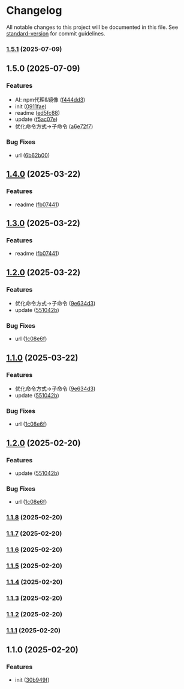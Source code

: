 # Changelog

All notable changes to this project will be documented in this file. See [standard-version](https://github.com/conventional-changelog/standard-version) for commit guidelines.

### [1.5.1](https://github.com/momei-LJM/gpm/compare/v1.5.0...v1.5.1) (2025-07-09)

## 1.5.0 (2025-07-09)


### Features

* AI: npm代理&镜像 ([f444dd3](https://github.com/momei-LJM/gpm/commit/f444dd395e7b2f6b769f3d1a4ee6e9a61c740052))
* init ([0911fae](https://github.com/momei-LJM/gpm/commit/0911fae3d9790f93db476ac38aee506c6111ddd8))
* readme ([ed5fc88](https://github.com/momei-LJM/gpm/commit/ed5fc886154494b914e674991386e675b7f5d29a))
* update ([f5ac07e](https://github.com/momei-LJM/gpm/commit/f5ac07e44b307f211407b74f9e726fa44b3d1a7a))
* 优化命令方式->子命令 ([a6e72f7](https://github.com/momei-LJM/gpm/commit/a6e72f79f89ae5085a0cb530115527c7f5c94470))


### Bug Fixes

* url ([6b62b00](https://github.com/momei-LJM/gpm/commit/6b62b005cb012b15af805705cc3ab5b4601e56b2))

## [1.4.0](https://github.com/momei-LJM/gpm/compare/v1.2.0...v1.4.0) (2025-03-22)


### Features

* readme ([fb07441](https://github.com/momei-LJM/gpm/commit/fb07441cf9b4d64c0e675caab48f281f2466f96e))

## [1.3.0](https://github.com/momei-LJM/gpm/compare/v1.2.0...v1.3.0) (2025-03-22)


### Features

* readme ([fb07441](https://github.com/momei-LJM/gpm/commit/fb07441cf9b4d64c0e675caab48f281f2466f96e))

## [1.2.0](https://github.com/momei-LJM/gpm/compare/v1.1.4...v1.2.0) (2025-03-22)


### Features

* 优化命令方式->子命令 ([9e634d3](https://github.com/momei-LJM/gpm/commit/9e634d3d74a314a7edc0b20be8f60bf79265fd3a))
* update ([551042b](https://github.com/momei-LJM/gpm/commit/551042be73d70f5999ac363b5e0c3886f0257da4))


### Bug Fixes

* url ([1c08e6f](https://github.com/momei-LJM/gpm/commit/1c08e6f5a3b41a76d205ba12f2888caa35cc623b))

## [1.1.0](https://github.com/momei-LJM/gpm/compare/v1.1.4...v1.1.0) (2025-03-22)


### Features

* 优化命令方式->子命令 ([9e634d3](https://github.com/momei-LJM/gpm/commit/9e634d3d74a314a7edc0b20be8f60bf79265fd3a))
* update ([551042b](https://github.com/momei-LJM/gpm/commit/551042be73d70f5999ac363b5e0c3886f0257da4))


### Bug Fixes

* url ([1c08e6f](https://github.com/momei-LJM/gpm/commit/1c08e6f5a3b41a76d205ba12f2888caa35cc623b))

## [1.2.0](https://github.com/momei-LJM/gpm/compare/v1.1.8...v1.2.0) (2025-02-20)


### Features

* update ([551042b](https://github.com/momei-LJM/gpm/commit/551042be73d70f5999ac363b5e0c3886f0257da4))


### Bug Fixes

* url ([1c08e6f](https://github.com/momei-LJM/gpm/commit/1c08e6f5a3b41a76d205ba12f2888caa35cc623b))

### [1.1.8](https://github.com/momei-LJM/gpm/compare/v1.1.7...v1.1.8) (2025-02-20)

### [1.1.7](https://github.com/momei-LJM/gpm/compare/v1.1.6...v1.1.7) (2025-02-20)

### [1.1.6](https://github.com/momei-LJM/gpm/compare/v1.1.5...v1.1.6) (2025-02-20)

### [1.1.5](https://github.com/momei-LJM/gpm/compare/v1.1.4...v1.1.5) (2025-02-20)

### [1.1.4](https://github.com/momei-LJM/gpm/compare/v1.1.3...v1.1.4) (2025-02-20)

### [1.1.3](https://github.com/momei-LJM/gpm/compare/v1.1.2...v1.1.3) (2025-02-20)

### [1.1.2](https://github.com/momei-LJM/gpm/compare/v1.1.1...v1.1.2) (2025-02-20)

### [1.1.1](https://github.com/momei-LJM/gpm/compare/v1.1.0...v1.1.1) (2025-02-20)

## 1.1.0 (2025-02-20)


### Features

* init ([30b949f](https://github.com/momei-LJM/gpm/commit/30b949f0d272f4875d7c95fa80e8d3c4732521d0))
